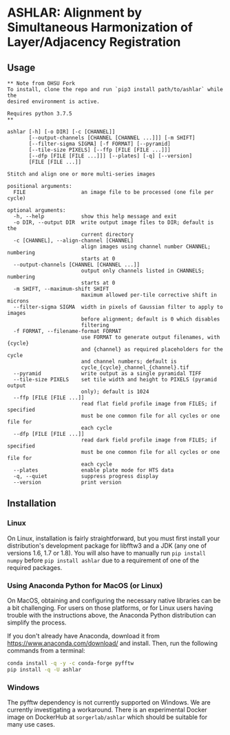 # ASHLAR: Alignment by Simultaneous Harmonization of Layer/Adjacency Registration

## Usage

```
** Note from OHSU Fork
To install, clone the repo and run `pip3 install path/to/ashlar` while the
desired environment is active. 

Requires python 3.7.5
**

ashlar [-h] [-o DIR] [-c [CHANNEL]]
       [--output-channels [CHANNEL [CHANNEL ...]]] [-m SHIFT]
       [--filter-sigma SIGMA] [-f FORMAT] [--pyramid]
       [--tile-size PIXELS] [--ffp [FILE [FILE ...]]]
       [--dfp [FILE [FILE ...]]] [--plates] [-q] [--version]
       [FILE [FILE ...]]

Stitch and align one or more multi-series images

positional arguments:
  FILE                  an image file to be processed (one file per cycle)

optional arguments:
  -h, --help            show this help message and exit
  -o DIR, --output DIR  write output image files to DIR; default is the
                        current directory
  -c [CHANNEL], --align-channel [CHANNEL]
                        align images using channel number CHANNEL; numbering
                        starts at 0
  --output-channels [CHANNEL [CHANNEL ...]]
                        output only channels listed in CHANNELS; numbering
                        starts at 0
  -m SHIFT, --maximum-shift SHIFT
                        maximum allowed per-tile corrective shift in microns
  --filter-sigma SIGMA  width in pixels of Gaussian filter to apply to images
                        before alignment; default is 0 which disables
                        filtering
  -f FORMAT, --filename-format FORMAT
                        use FORMAT to generate output filenames, with {cycle}
                        and {channel} as required placeholders for the cycle
                        and channel numbers; default is
                        cycle_{cycle}_channel_{channel}.tif
  --pyramid             write output as a single pyramidal TIFF
  --tile-size PIXELS    set tile width and height to PIXELS (pyramid output
                        only); default is 1024
  --ffp [FILE [FILE ...]]
                        read flat field profile image from FILES; if specified
                        must be one common file for all cycles or one file for
                        each cycle
  --dfp [FILE [FILE ...]]
                        read dark field profile image from FILES; if specified
                        must be one common file for all cycles or one file for
                        each cycle
  --plates              enable plate mode for HTS data
  -q, --quiet           suppress progress display
  --version             print version
```

## Installation

### Linux

On Linux, installation is fairly straightforward, but you must first install
your distribution's development package for libfftw3 and a JDK (any one of
versions 1.6, 1.7 or 1.8). You will also have to manually run `pip install
numpy` before `pip install ashlar` due to a requirement of one of the required
packages.

### Using Anaconda Python for MacOS (or Linux)

On MacOS, obtaining and configuring the necessary native libraries can be a bit
challenging. For users on those platforms, or for Linux users having trouble
with the instructions above, the Anaconda Python distribution can simplify the
process.

If you don't already have Anaconda, download it from
https://www.anaconda.com/download/ and install. Then, run the following
commands from a terminal:

```bash
conda install -q -y -c conda-forge pyfftw
pip install -q -U ashlar
```

### Windows

The pyfftw dependency is not currently supported on Windows. We are currently
investigating a workaround. There is an experimental Docker image on DockerHub
at `sorgerlab/ashlar` which should be suitable for many use cases.
